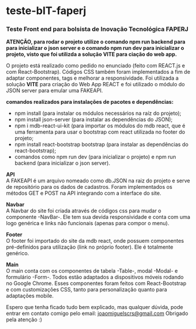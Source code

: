 # teste-bIT-faperj

<h3>Teste Front end para bolsista de Inovação Tecnológica FAPERJ</h3>

<b>ATENÇÃO, para rodar o projeto utilize o comando npm run backend para para inicializar o json server e o comando npm run dev para inicializar o projeto, visto que foi utilizda a solução VITE para ciação do web app.</b>

O projeto está realizado como pedido no enunciado (feito com REACT.js e com React-Bootstrap). 
Códigos CSS também foram implementados a fim de adaptar componentes, tags e melhorar a responsividade.
Foi utilizada a solução <b>VITE</b> para criação do Web App REACT e foi utilizado o módulo do JSON server para emular uma FAKEAPI.

<b>comandos realizados para instalações de pacotes e dependências:</b>
<ul>
  <li>npm install (para instalar os módulos necessários na raíz do projeto);</li>
  <li>npm install json-server (para instalar as dependências do JSON);</li>
  <li>npm i mdb-react-ui-kit (para importar os módulos do mdb react, que é uma ferramenta para usar o bootstrap com react utilizada no footer do projeto;</li>
  <li>npm install react-bootstrap bootstrap (para instalar as dependências do react-bootstrap);</li>
  <li>comandos como npm run dev (para inicializar o projeto) e npm run backend (para inicializar o json server).</li>
</ul>

<b>API</b><br/>
A FAKEAPI é um arquivo nomeado como db.JSON na raiz do projeto e serve de repositório para os dados de cadastros. Foram implementados
os métodos GET e POST na API integrando com a interface do site.

<b>Navbar</b><br/>
A Navbar do site foi criada através de códigos css para mudar o componente -NavBar-. Ele tem sua devida responsividade e conta com uma logo genérica e links não funcionais (apenas para compor o menu).

<b>Footer</b><br/>
O footer foi importado do site da mdb react, onde possuem componentes pré-definidos para utilização (link no próprio footer). Ele é totalmente genérico.

<b>Main</b><br/>
O main conta com os componentes de tabela -Table-, modal -Modal- e formulário -Form-. Todos estão adaptados a dispositivos móveis rodando no Google Chrome. Esses componentes foram feitos com React-Bootstrap e com customizações CSS, tanto para personalização quanto para adaptações mobile.

Espero que tenha ficado tudo bem explicado, mas qualquer dúvida, pode entrar em contato comigo pelo email: joaomiguelscrs@gmail.com
Obrigado pela atenção :)
